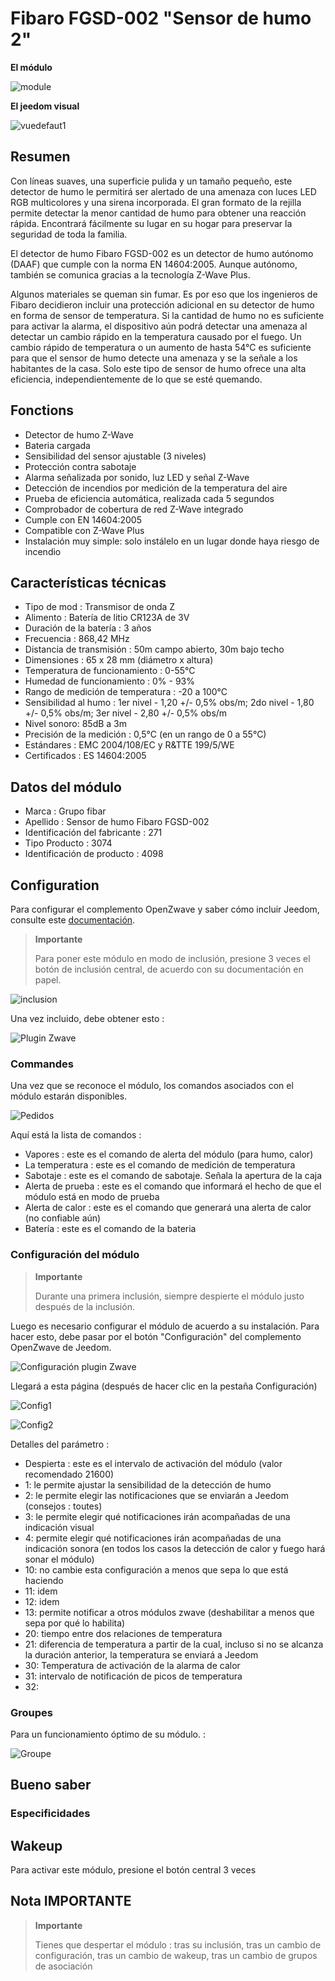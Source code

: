 # Fibaro FGSD-002 "Sensor de humo 2"

**El módulo**

![module](images/fibaro.fgsd102/module.jpg)

**El jeedom visual**

![vuedefaut1](images/fibaro.fgsd102/vuedefaut1.jpg)

## Resumen

Con líneas suaves, una superficie pulida y un tamaño pequeño, este detector de humo le permitirá ser alertado de una amenaza con luces LED RGB multicolores y una sirena incorporada. El gran formato de la rejilla permite detectar la menor cantidad de humo para obtener una reacción rápida. Encontrará fácilmente su lugar en su hogar para preservar la seguridad de toda la familia.

El detector de humo Fibaro FGSD-002 es un detector de humo autónomo (DAAF) que cumple con la norma EN 14604:2005. Aunque autónomo, también se comunica gracias a la tecnología Z-Wave Plus.

Algunos materiales se queman sin fumar. Es por eso que los ingenieros de Fibaro decidieron incluir una protección adicional en su detector de humo en forma de sensor de temperatura. Si la cantidad de humo no es suficiente para activar la alarma, el dispositivo aún podrá detectar una amenaza al detectar un cambio rápido en la temperatura causado por el fuego. Un cambio rápido de temperatura o un aumento de hasta 54°C es suficiente para que el sensor de humo detecte una amenaza y se la señale a los habitantes de la casa. Solo este tipo de sensor de humo ofrece una alta eficiencia, independientemente de lo que se esté quemando.

## Fonctions

-   Detector de humo Z-Wave
-   Bateria cargada
-   Sensibilidad del sensor ajustable (3 niveles)
-   Protección contra sabotaje
-   Alarma señalizada por sonido, luz LED y señal Z-Wave
-   Detección de incendios por medición de la temperatura del aire
-   Prueba de eficiencia automática, realizada cada 5 segundos
-   Comprobador de cobertura de red Z-Wave integrado
-   Cumple con EN 14604:2005
-   Compatible con Z-Wave Plus
-   Instalación muy simple: solo instálelo en un lugar donde haya riesgo de incendio

## Características técnicas

-   Tipo de mod : Transmisor de onda Z
-   Alimento : Batería de litio CR123A de 3V
-   Duración de la batería : 3 años
-   Frecuencia : 868,42 MHz
-   Distancia de transmisión : 50m campo abierto, 30m bajo techo
-   Dimensiones : 65 x 28 mm (diámetro x altura)
-   Temperatura de funcionamiento : 0-55°C
-   Humedad de funcionamiento : 0% - 93%
-   Rango de medición de temperatura : -20 a 100°C
-   Sensibilidad al humo : 1er nivel - 1,20 +/- 0,5% obs/m; 2do nivel - 1,80 +/- 0,5% obs/m; 3er nivel - 2,80 +/- 0,5% obs/m
-   Nivel sonoro: 85dB a 3m
-   Precisión de la medición : 0,5°C (en un rango de 0 a 55°C)
-   Estándares : EMC 2004/108/EC y R&TTE 199/5/WE
-   Certificados : ES 14604:2005

## Datos del módulo

-   Marca : Grupo fibar
-   Apellido : Sensor de humo Fibaro FGSD-002
-   Identificación del fabricante : 271
-   Tipo Producto : 3074
-   Identificación de producto : 4098

## Configuration

Para configurar el complemento OpenZwave y saber cómo incluir Jeedom, consulte este [documentación](https://doc.jeedom.com/es_ES/plugins/automation%20protocol/openzwave/).

> **Importante**
>
> Para poner este módulo en modo de inclusión, presione 3 veces el botón de inclusión central, de acuerdo con su documentación en papel.

![inclusion](images/fibaro.fgsd102/inclusion.jpg)

Una vez incluido, debe obtener esto :

![Plugin Zwave](images/fibaro.fgsd102/information.jpg)

### Commandes

Una vez que se reconoce el módulo, los comandos asociados con el módulo estarán disponibles.

![Pedidos](images/fibaro.fgsd102/commandes.jpg)

Aquí está la lista de comandos :

-   Vapores : este es el comando de alerta del módulo (para humo, calor)
-   La temperatura : este es el comando de medición de temperatura
-   Sabotaje : este es el comando de sabotaje. Señala la apertura de la caja
-   Alerta de prueba : este es el comando que informará el hecho de que el módulo está en modo de prueba
-   Alerta de calor : este es el comando que generará una alerta de calor (no confiable aún)
-   Batería : este es el comando de la bateria

### Configuración del módulo

> **Importante**
>
> Durante una primera inclusión, siempre despierte el módulo justo después de la inclusión.

Luego es necesario configurar el módulo de acuerdo a su instalación. Para hacer esto, debe pasar por el botón "Configuración" del complemento OpenZwave de Jeedom.

![Configuración plugin Zwave](images/plugin/bouton_configuration.jpg)

Llegará a esta página (después de hacer clic en la pestaña Configuración)

![Config1](images/fibaro.fgsd102/config1.jpg)

![Config2](images/fibaro.fgsd102/config2.jpg)

Detalles del parámetro :

-   Despierta : este es el intervalo de activación del módulo (valor recomendado 21600)
-   1: le permite ajustar la sensibilidad de la detección de humo
-   2: le permite elegir las notificaciones que se enviarán a Jeedom (consejos : toutes)
-   3: le permite elegir qué notificaciones irán acompañadas de una indicación visual
-   4: permite elegir qué notificaciones irán acompañadas de una indicación sonora (en todos los casos la detección de calor y fuego hará sonar el módulo)
-   10: no cambie esta configuración a menos que sepa lo que está haciendo
-   11: idem
-   12: idem
-   13: permite notificar a otros módulos zwave (deshabilitar a menos que sepa por qué lo habilita)
-   20: tiempo entre dos relaciones de temperatura
-   21: diferencia de temperatura a partir de la cual, incluso si no se alcanza la duración anterior, la temperatura se enviará a Jeedom
-   30: Temperatura de activación de la alarma de calor
-   31: intervalo de notificación de picos de temperatura
-   32: 

### Groupes

Para un funcionamiento óptimo de su módulo. :

![Groupe](images/fibaro.fgsd102/groupe.jpg)

## Bueno saber

### Especificidades

## Wakeup

Para activar este módulo, presione el botón central 3 veces

## Nota IMPORTANTE

> **Importante**
>
> Tienes que despertar el módulo : tras su inclusión, tras un cambio de configuración, tras un cambio de wakeup, tras un cambio de grupos de asociación
